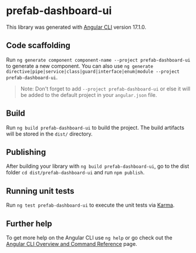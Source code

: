 # prefab-dashboard-ui

This library was generated with [Angular CLI](https://github.com/angular/angular-cli) version 17.1.0.

## Code scaffolding

Run `ng generate component component-name --project prefab-dashboard-ui` to generate a new component. You can also use `ng generate directive|pipe|service|class|guard|interface|enum|module --project prefab-dashboard-ui`.
> Note: Don't forget to add `--project prefab-dashboard-ui` or else it will be added to the default project in your `angular.json` file. 

## Build

Run `ng build prefab-dashboard-ui` to build the project. The build artifacts will be stored in the `dist/` directory.

## Publishing

After building your library with `ng build prefab-dashboard-ui`, go to the dist folder `cd dist/prefab-dashboard-ui` and run `npm publish`.

## Running unit tests

Run `ng test prefab-dashboard-ui` to execute the unit tests via [Karma](https://karma-runner.github.io).

## Further help

To get more help on the Angular CLI use `ng help` or go check out the [Angular CLI Overview and Command Reference](https://angular.io/cli) page.
